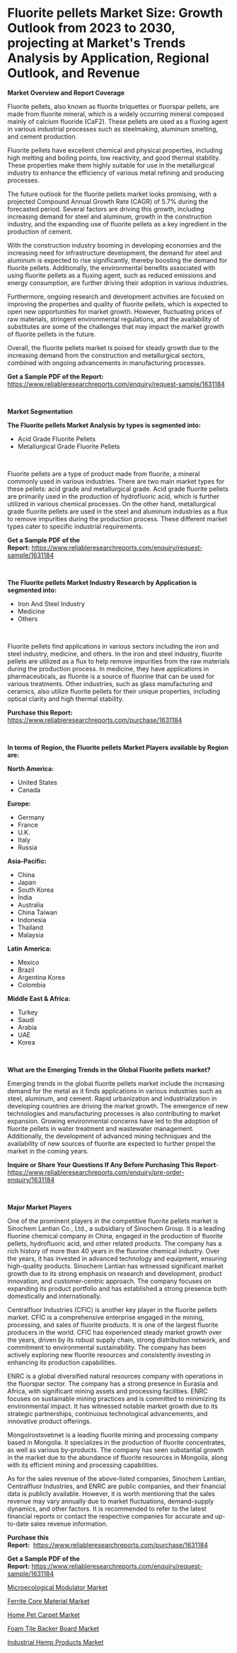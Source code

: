 <p><h1>Fluorite pellets Market Size: Growth Outlook from 2023 to 2030, projecting at Market's Trends Analysis by Application, Regional Outlook, and Revenue</h1></p><p><strong>Market Overview and Report Coverage</strong></p>
<p><p>Fluorite pellets, also known as fluorite briquettes or fluorspar pellets, are made from fluorite mineral, which is a widely occurring mineral composed mainly of calcium fluoride (CaF2). These pellets are used as a fluxing agent in various industrial processes such as steelmaking, aluminum smelting, and cement production.</p><p>Fluorite pellets have excellent chemical and physical properties, including high melting and boiling points, low reactivity, and good thermal stability. These properties make them highly suitable for use in the metallurgical industry to enhance the efficiency of various metal refining and producing processes.</p><p>The future outlook for the fluorite pellets market looks promising, with a projected Compound Annual Growth Rate (CAGR) of 5.7% during the forecasted period. Several factors are driving this growth, including increasing demand for steel and aluminum, growth in the construction industry, and the expanding use of fluorite pellets as a key ingredient in the production of cement.</p><p>With the construction industry booming in developing economies and the increasing need for infrastructure development, the demand for steel and aluminum is expected to rise significantly, thereby boosting the demand for fluorite pellets. Additionally, the environmental benefits associated with using fluorite pellets as a fluxing agent, such as reduced emissions and energy consumption, are further driving their adoption in various industries.</p><p>Furthermore, ongoing research and development activities are focused on improving the properties and quality of fluorite pellets, which is expected to open new opportunities for market growth. However, fluctuating prices of raw materials, stringent environmental regulations, and the availability of substitutes are some of the challenges that may impact the market growth of fluorite pellets in the future.</p><p>Overall, the fluorite pellets market is poised for steady growth due to the increasing demand from the construction and metallurgical sectors, combined with ongoing advancements in manufacturing processes.</p></p>
<p><strong>Get a Sample PDF of the Report:</strong> <a href="https://www.reliableresearchreports.com/enquiry/request-sample/1631184">https://www.reliableresearchreports.com/enquiry/request-sample/1631184</a></p>
<p>&nbsp;</p>
<p><strong>Market Segmentation</strong></p>
<p><strong>The Fluorite pellets Market Analysis by types is segmented into:</strong></p>
<p><ul><li>Acid Grade Fluorite Pellets</li><li>Metallurgical Grade Fluorite Pellets</li></ul></p>
<p>&nbsp;</p>
<p><p>Fluorite pellets are a type of product made from fluorite, a mineral commonly used in various industries. There are two main market types for these pellets: acid grade and metallurgical grade. Acid grade fluorite pellets are primarily used in the production of hydrofluoric acid, which is further utilized in various chemical processes. On the other hand, metallurgical grade fluorite pellets are used in the steel and aluminum industries as a flux to remove impurities during the production process. These different market types cater to specific industrial requirements.</p></p>
<p><strong>Get a Sample PDF of the Report:</strong>&nbsp;<a href="https://www.reliableresearchreports.com/enquiry/request-sample/1631184">https://www.reliableresearchreports.com/enquiry/request-sample/1631184</a></p>
<p>&nbsp;</p>
<p><strong>The Fluorite pellets Market Industry Research by Application is segmented into:</strong></p>
<p><ul><li>Iron And Steel Industry</li><li>Medicine</li><li>Others</li></ul></p>
<p>&nbsp;</p>
<p><p>Fluorite pellets find applications in various sectors including the iron and steel industry, medicine, and others. In the iron and steel industry, fluorite pellets are utilized as a flux to help remove impurities from the raw materials during the production process. In medicine, they have applications in pharmaceuticals, as fluorite is a source of fluorine that can be used for various treatments. Other industries, such as glass manufacturing and ceramics, also utilize fluorite pellets for their unique properties, including optical clarity and high thermal stability.</p></p>
<p><strong>Purchase this Report:</strong>&nbsp; <a href="https://www.reliableresearchreports.com/purchase/1631184">https://www.reliableresearchreports.com/purchase/1631184</a></p>
<p>&nbsp;</p>
<p><strong>In terms of Region, the Fluorite pellets Market Players available by Region are:</strong></p>
<p>
    <p> <strong> North America: </strong>
        <ul>
            <li>United States</li>
            <li>Canada</li>
        </ul>
        </p> 
    <p> <strong> Europe: </strong>
        <ul>
            <li>Germany</li>
            <li>France</li>
            <li>U.K.</li>
            <li>Italy</li>
            <li>Russia</li>
        </ul>
        </p> 
    <p> <strong> Asia-Pacific: </strong>
        <ul>
            <li>China</li>
            <li>Japan</li>
            <li>South Korea</li>
            <li>India</li>
            <li>Australia</li>
            <li>China Taiwan</li>
            <li>Indonesia</li>
            <li>Thailand</li>
            <li>Malaysia</li>
        </ul>
        </p> 
    <p> <strong> Latin America: </strong>
        <ul>
            <li>Mexico</li>
            <li>Brazil</li>
            <li>Argentina Korea</li>
            <li>Colombia</li>
        </ul>
        </p> 
    <p> <strong> Middle East & Africa: </strong>
        <ul>
            <li>Turkey</li>
            <li>Saudi</li>
            <li>Arabia</li>
            <li>UAE</li>
            <li>Korea</li>
        </ul>
    </p>
    </p>
<p>&nbsp;</p>
<p><strong>What are the Emerging Trends in the Global Fluorite pellets market?</strong></p>
<p><p>Emerging trends in the global fluorite pellets market include the increasing demand for the metal as it finds applications in various industries such as steel, aluminum, and cement. Rapid urbanization and industrialization in developing countries are driving the market growth. The emergence of new technologies and manufacturing processes is also contributing to market expansion. Growing environmental concerns have led to the adoption of fluorite pellets in water treatment and wastewater management. Additionally, the development of advanced mining techniques and the availability of new sources of fluorite are expected to further propel the market in the coming years.</p></p>
<p><strong>Inquire or Share Your Questions If Any Before Purchasing This Report</strong>- <a href="https://www.reliableresearchreports.com/enquiry/pre-order-enquiry/1631184">https://www.reliableresearchreports.com/enquiry/pre-order-enquiry/1631184</a></p>
<p>&nbsp;</p>
<p><strong>Major Market Players</strong></p>
<p><p>One of the prominent players in the competitive fluorite pellets market is Sinochem Lantian Co., Ltd., a subsidiary of Sinochem Group. It is a leading fluorine chemical company in China, engaged in the production of fluorite pellets, hydrofluoric acid, and other related products. The company has a rich history of more than 40 years in the fluorine chemical industry. Over the years, it has invested in advanced technology and equipment, ensuring high-quality products. Sinochem Lantian has witnessed significant market growth due to its strong emphasis on research and development, product innovation, and customer-centric approach. The company focuses on expanding its product portfolio and has established a strong presence both domestically and internationally. </p><p>Centralfluor Industries (CFIC) is another key player in the fluorite pellets market. CFIC is a comprehensive enterprise engaged in the mining, processing, and sales of fluorite products. It is one of the largest fluorite producers in the world. CFIC has experienced steady market growth over the years, driven by its robust supply chain, strong distribution network, and commitment to environmental sustainability. The company has been actively exploring new fluorite resources and consistently investing in enhancing its production capabilities. </p><p>ENRC is a global diversified natural resources company with operations in the fluorspar sector. The company has a strong presence in Eurasia and Africa, with significant mining assets and processing facilities. ENRC focuses on sustainable mining practices and is committed to minimizing its environmental impact. It has witnessed notable market growth due to its strategic partnerships, continuous technological advancements, and innovative product offerings.</p><p>Mongolrostsvetmet is a leading fluorite mining and processing company based in Mongolia. It specializes in the production of fluorite concentrates, as well as various by-products. The company has seen substantial growth in the market due to the abundance of fluorite resources in Mongolia, along with its efficient mining and processing capabilities.</p><p>As for the sales revenue of the above-listed companies, Sinochem Lantian, Centralfluor Industries, and ENRC are public companies, and their financial data is publicly available. However, it is worth mentioning that the sales revenue may vary annually due to market fluctuations, demand-supply dynamics, and other factors. It is recommended to refer to the latest financial reports or contact the respective companies for accurate and up-to-date sales revenue information.</p></p>
<p><strong>Purchase this Report:</strong>&nbsp;&nbsp;<a href="https://www.reliableresearchreports.com/purchase/1631184">https://www.reliableresearchreports.com/purchase/1631184</a></p>
<p></p>
<p><strong>Get a Sample PDF of the Report:</strong>&nbsp;<a href="https://www.reliableresearchreports.com/enquiry/request-sample/1631184">https://www.reliableresearchreports.com/enquiry/request-sample/1631184</a></p>
<p><p><a href="https://github.com/luckyshygirl/Market-Research-Report-List-1/blob/main/microecological-modulator-market.md">Microecological Modulator Market</a></p><p><a href="https://medium.com/@bartlakin/ferrite-core-material-market-analysis-its-cagr-market-segmentation-and-global-industry-overview-6f8bc028af5e">Ferrite Core Material Market</a></p><p><a href="https://www.linkedin.com/pulse/home-pet-carpet-market-size-growth-forecast-from-2023--ztx3c/">Home Pet Carpet Market</a></p><p><a href="https://medium.com/@guyskiles1918/foam-tile-backer-board-market-insight-market-trends-growth-forecasted-from-2023-to-2030-a0bdb96af8d1">Foam Tile Backer Board Market</a></p><p><a href="https://medium.com/@enosstark1905/decoding-industrial-hemp-products-market-metrics-market-share-trends-and-growth-patterns-1ea834025a95">Industrial Hemp Products Market</a></p></p>